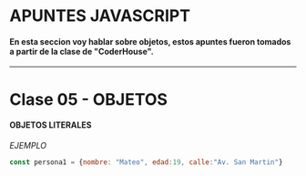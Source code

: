 # APUNTES JAVASCRIPT
#### En esta seccion voy hablar sobre objetos, estos apuntes fueron tomados a partir de la clase de "CoderHouse".
---

# Clase 05 - OBJETOS

#### OBJETOS LITERALES

*EJEMPLO*
```javascript
const persona1 = {nombre: "Mateo", edad:19, calle:"Av. San Martin"}
```
